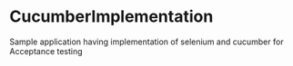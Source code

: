 # CucumberImplementation
Sample application having implementation of selenium  and cucumber for Acceptance testing
